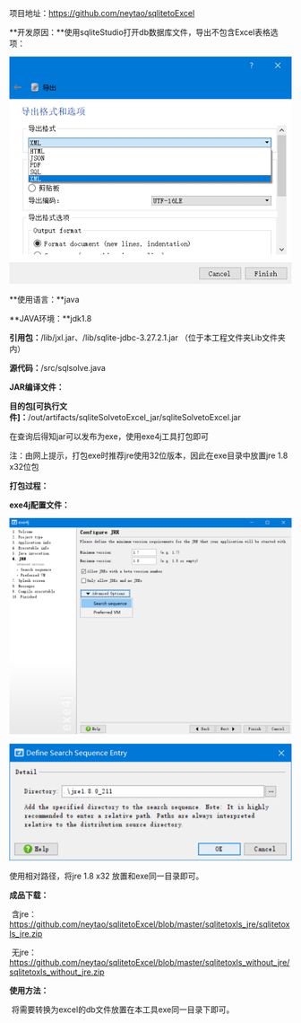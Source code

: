 项目地址：<https://github.com/neytao/sqlitetoExcel>



**开发原因：**使用sqliteStudio打开db数据库文件，导出不包含Excel表格选项：

![Snipaste_2019-05-22_19-05-27](images/Snipaste_2019-05-22_19-05-27.png)

**使用语言：**java

**JAVA环境：**jdk1.8

**引用包：**/lib/jxl.jar、/lib/sqlite-jdbc-3.27.2.1.jar （位于本工程文件夹Lib文件夹内）

**源代码：**/src/sqlsolve.java



**JAR编译文件：**

**目的包[可执行文件]：**/out/artifacts/sqliteSolvetoExcel_jar/sqliteSolvetoExcel.jar

在查询后得知jar可以发布为exe，使用exe4j工具打包即可 

注：由网上提示，打包exe时推荐jre使用32位版本，因此在exe目录中放置jre 1.8 x32位包

**打包过程：**

**exe4j配置文件：**

![1558524204992](images/1558524204992.png)

![1558524235566](images/1558524235566.png)

使用相对路径，将jre 1.8 x32 放置和exe同一目录即可。



**成品下载：**

​	含jre：https://github.com/neytao/sqlitetoExcel/blob/master/sqlitetoxls_jre/sqlitetoxls_jre.zip

​	无jre：https://github.com/neytao/sqlitetoExcel/blob/master/sqlitetoxls_without_jre/sqlitetoxls_without_jre.zip

**使用方法：**

​	将需要转换为excel的db文件放置在本工具exe同一目录下即可。

​	